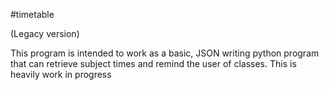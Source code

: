 #timetable

(Legacy version)

This program is intended to work as a basic, JSON writing python program that can retrieve subject times and remind the user of classes. This is heavily work in progress
